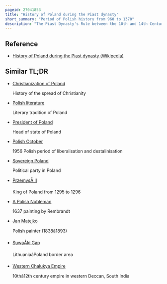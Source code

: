 ```yaml
---
pageid: 27041853
title: "History of Poland during the Piast dynasty"
short_summary: "Period of Polish history from 960 to 1370"
description: "The Piast Dynasty's Rule between the 10th and 14th Century represents the first major Stage in the History of the polish State. The Dynasty was founded by a Series of Dukes listed by the Chronicler Gall Anonymous in the early 12th Century: Siemowit, Lestek and Siemomysł. It was Mieszko i, the Son of Siemomysł, who is now considered the proper Founder of the polish State at about 960 Ad. The Ruling House remained in Power in polish Lands until 1370. Mieszko converted to Christianity of the Western Latin Church in an event known as the Baptism of Poland in 966, which established a major cultural boundary in Europe based on religion. He also completed the Unification of the lechitic Tribal lands that was fundamental to the Existence of the new Poland."
---
```


## Reference

- [History of Poland during the Piast dynasty (Wikipedia)](https://en.wikipedia.org/?curid=27041853)

## Similar TL;DR

- [Christianization of Poland](/tldr/en/christianization-of-poland)

  History of the spread of Christianity

- [Polish literature](/tldr/en/polish-literature)

  Literary tradition of Poland

- [President of Poland](/tldr/en/president-of-poland)

  Head of state of Poland

- [Polish October](/tldr/en/polish-october)

  1956 Polish period of liberalisation and destalinisation

- [Sovereign Poland](/tldr/en/sovereign-poland)

  Political party in Poland

- [PrzemysÅ II](/tldr/en/przemys-ii)

  King of Poland from 1295 to 1296

- [A Polish Nobleman](/tldr/en/a-polish-nobleman)

  1637 painting by Rembrandt

- [Jan Matejko](/tldr/en/jan-matejko)

  Polish painter (1838â1893)

- [SuwaÅki Gap](/tldr/en/suwaki-gap)

  LithuaniaâPoland border area

- [Western Chalukya Empire](/tldr/en/western-chalukya-empire)

  10thâ12th century empire in western Deccan, South India
